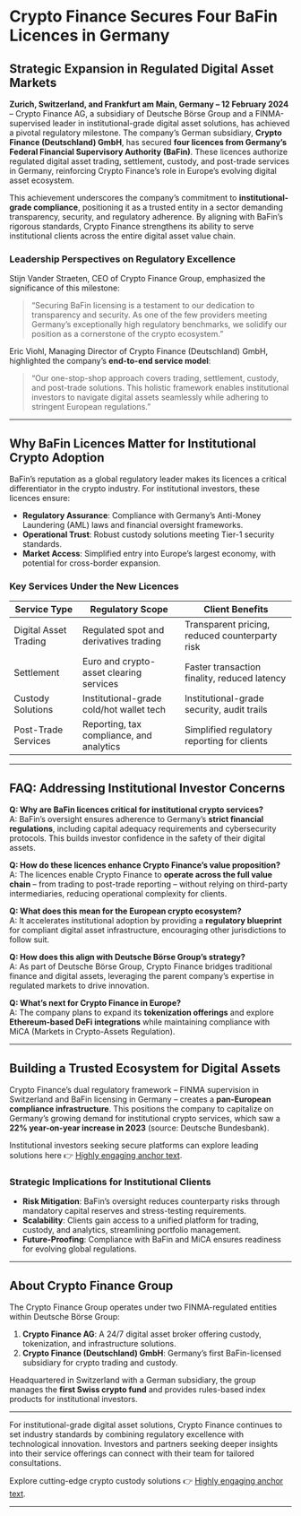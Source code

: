 # Crypto Finance Secures Four BaFin Licences in Germany

## Strategic Expansion in Regulated Digital Asset Markets  
**Zurich, Switzerland, and Frankfurt am Main, Germany – 12 February 2024** – Crypto Finance AG, a subsidiary of Deutsche Börse Group and a FINMA-supervised leader in institutional-grade digital asset solutions, has achieved a pivotal regulatory milestone. The company’s German subsidiary, **Crypto Finance (Deutschland) GmbH**, has secured **four licences from Germany’s Federal Financial Supervisory Authority (BaFin)**. These licences authorize regulated digital asset trading, settlement, custody, and post-trade services in Germany, reinforcing Crypto Finance’s role in Europe’s evolving digital asset ecosystem.  

This achievement underscores the company’s commitment to **institutional-grade compliance**, positioning it as a trusted entity in a sector demanding transparency, security, and regulatory adherence. By aligning with BaFin’s rigorous standards, Crypto Finance strengthens its ability to serve institutional clients across the entire digital asset value chain.  

### Leadership Perspectives on Regulatory Excellence  
Stijn Vander Straeten, CEO of Crypto Finance Group, emphasized the significance of this milestone:  
> “Securing BaFin licensing is a testament to our dedication to transparency and security. As one of the few providers meeting Germany’s exceptionally high regulatory benchmarks, we solidify our position as a cornerstone of the crypto ecosystem.”  

Eric Viohl, Managing Director of Crypto Finance (Deutschland) GmbH, highlighted the company’s **end-to-end service model**:  
> “Our one-stop-shop approach covers trading, settlement, custody, and post-trade solutions. This holistic framework enables institutional investors to navigate digital assets seamlessly while adhering to stringent European regulations.”  

---

## Why BaFin Licences Matter for Institutional Crypto Adoption  
BaFin’s reputation as a global regulatory leader makes its licences a critical differentiator in the crypto industry. For institutional investors, these licences ensure:  

- **Regulatory Assurance**: Compliance with Germany’s Anti-Money Laundering (AML) laws and financial oversight frameworks.  
- **Operational Trust**: Robust custody solutions meeting Tier-1 security standards.  
- **Market Access**: Simplified entry into Europe’s largest economy, with potential for cross-border expansion.  

### Key Services Under the New Licences  
| Service Type              | Regulatory Scope                          | Client Benefits                          |  
|---------------------------|-------------------------------------------|-------------------------------------------|  
| Digital Asset Trading     | Regulated spot and derivatives trading    | Transparent pricing, reduced counterparty risk |  
| Settlement                | Euro and crypto-asset clearing services   | Faster transaction finality, reduced latency |  
| Custody Solutions         | Institutional-grade cold/hot wallet tech  | Institutional-grade security, audit trails |  
| Post-Trade Services       | Reporting, tax compliance, and analytics  | Simplified regulatory reporting for clients |  

---

## FAQ: Addressing Institutional Investor Concerns  

**Q: Why are BaFin licences critical for institutional crypto services?**  
A: BaFin’s oversight ensures adherence to Germany’s **strict financial regulations**, including capital adequacy requirements and cybersecurity protocols. This builds investor confidence in the safety of their digital assets.  

**Q: How do these licences enhance Crypto Finance’s value proposition?**  
A: The licences enable Crypto Finance to **operate across the full value chain** – from trading to post-trade reporting – without relying on third-party intermediaries, reducing operational complexity for clients.  

**Q: What does this mean for the European crypto ecosystem?**  
A: It accelerates institutional adoption by providing a **regulatory blueprint** for compliant digital asset infrastructure, encouraging other jurisdictions to follow suit.  

**Q: How does this align with Deutsche Börse Group’s strategy?**  
A: As part of Deutsche Börse Group, Crypto Finance bridges traditional finance and digital assets, leveraging the parent company’s expertise in regulated markets to drive innovation.  

**Q: What’s next for Crypto Finance in Europe?**  
A: The company plans to expand its **tokenization offerings** and explore **Ethereum-based DeFi integrations** while maintaining compliance with MiCA (Markets in Crypto-Assets Regulation).  

---

## Building a Trusted Ecosystem for Digital Assets  
Crypto Finance’s dual regulatory framework – FINMA supervision in Switzerland and BaFin licensing in Germany – creates a **pan-European compliance infrastructure**. This positions the company to capitalize on Germany’s growing demand for institutional crypto services, which saw a **22% year-on-year increase in 2023** (source: Deutsche Bundesbank).  

Institutional investors seeking secure platforms can explore leading solutions here 👉 [Highly engaging anchor text](https://bit.ly/okx-bonus).  

### Strategic Implications for Institutional Clients  
- **Risk Mitigation**: BaFin’s oversight reduces counterparty risks through mandatory capital reserves and stress-testing requirements.  
- **Scalability**: Clients gain access to a unified platform for trading, custody, and analytics, streamlining portfolio management.  
- **Future-Proofing**: Compliance with BaFin and MiCA ensures readiness for evolving global regulations.  

---

## About Crypto Finance Group  
The Crypto Finance Group operates under two FINMA-regulated entities within Deutsche Börse Group:  
1. **Crypto Finance AG**: A 24/7 digital asset broker offering custody, tokenization, and infrastructure solutions.  
2. **Crypto Finance (Deutschland) GmbH**: Germany’s first BaFin-licensed subsidiary for crypto trading and custody.  

Headquartered in Switzerland with a German subsidiary, the group manages the **first Swiss crypto fund** and provides rules-based index products for institutional investors.  

---  

For institutional-grade digital asset solutions, Crypto Finance continues to set industry standards by combining regulatory excellence with technological innovation. Investors and partners seeking deeper insights into their service offerings can connect with their team for tailored consultations.  

Explore cutting-edge crypto custody solutions 👉 [Highly engaging anchor text](https://bit.ly/okx-bonus).  

---  